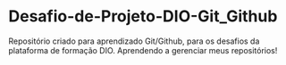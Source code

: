 # Desafio-de-Projeto-DIO-Git_Github
Repositório criado para aprendizado Git/Github, para os desafios da plataforma de formação DIO.
Aprendendo a gerenciar meus repositórios!

